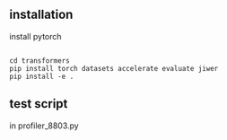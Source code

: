 
## installation

install pytorch

```shell

cd transformers
pip install torch datasets accelerate evaluate jiwer
pip install -e .
```
## test script
in profiler_8803.py
